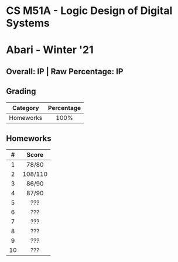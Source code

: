 # CS M51A - Logic Design of Digital Systems
# Abari - Winter '21

## Overall: IP | Raw Percentage: IP

## Grading
| Category | Percentage |
|:---:|:---:|
| Homeworks | 100% |

## Homeworks
| # | Score |
|:---:|:---:|
| 1 | 78/80 |
| 2 | 108/110 |
| 3 | 86/90 |
| 4 | 87/90 |
| 5 | ??? |
| 6 | ??? |
| 7 | ??? |
| 8 | ??? |
| 9 | ??? |
| 10 | ??? |

